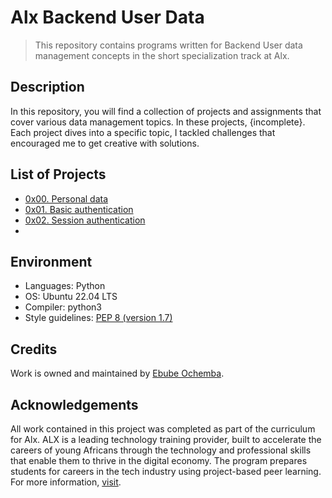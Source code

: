 # Alx Backend User Data

> This repository contains programs written for Backend User data management concepts in the short specialization track at Alx.

## Description

In this repository, you will find a collection of projects and assignments that cover various data management topics. In these projects, {incomplete}. Each project dives into a specific topic, I tackled challenges that encouraged me to get creative with solutions.

## List of Projects

- [0x00. Personal data](https://github.com/Ebube-Ochemba/alx-backend-user-data/blob/main/0x00-personal_data)
- [0x01. Basic authentication](https://github.com/Ebube-Ochemba/alx-backend-user-data/blob/main/0x01-Basic_authentication)
- [0x02. Session authentication](https://github.com/Ebube-Ochemba/alx-backend-user-data/blob/main/0x02-Session_authentication)
- [](https://github.com/Ebube-Ochemba/alx-backend-user-data/blob/main/)

## Environment
- Languages: Python
- OS: Ubuntu 22.04 LTS
- Compiler: python3
- Style guidelines: [PEP 8 (version 1.7)](https://peps.python.org/pep-0008/)
## Credits

Work is owned and maintained by [Ebube Ochemba](https://twitter.com/ebube116).

## Acknowledgements

All work contained in this project was completed as part of the curriculum for Alx. ALX is a leading technology training provider, built to accelerate the careers of young Africans through the technology and professional skills that enable them to thrive in the digital economy. The program prepares students for careers in the tech industry using project-based peer learning.
For more information, [visit](https://www.alxafrica.com/).

